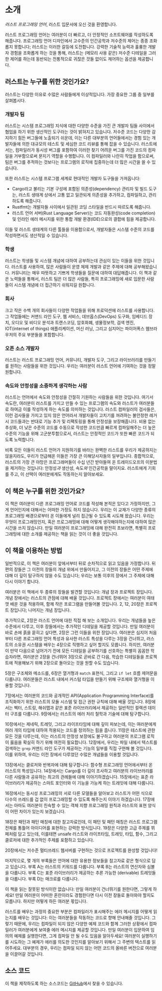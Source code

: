 # 소개

*러스트 프로그래밍 언어*, 러스트 입문서에 오신 것을 환영합니다.

러스트 프로그래밍 언어는 여러분이 더 빠르고, 더 안정적인 소프트웨어를 작성하도록
해줍니다. 프로그래밍 언어 디자인에서 고수준의 인간공학과 저수준의 제어는 종종
조화롭지 못합니다; 러스트는 이러한 갈등에 도전합니다. 강력한 기술적 능력과
훌륭한 개발자 경험을 조화롭게 하는 것을 통해, 러스트는 (메모리 사용 같은)
저수준 디테일을 그러한 제어를 하는데 동반되는 전통적으로 귀찮은 것들 없이도
제어하는 옵션을 제공합니다.

## 러스트는 누구를 위한 것인가요?

러스트는 다양한 이유로 수많은 사람들에게 이상적입니다. 가장 중요한 그룹 중
일부를 살펴봅시다.

### 개발자 팀

러스트는 시스템 프로그래밍 지식에 대한 다양한 수준을 가진 큰 개발자 팀들 사이에서
협업을 하기 위한 생산적인 도구라는 것이 밝혀지고 있습니다. 저수준 코드는 다양한
감지하기 힘든 버그들에 노출되기 쉬운데, 이는 다른 대부분의 언어들에서는 경험 있는
개발자들에 의한 대규모의 테스트 및 세심한 코드 리뷰를 통해 잡을 수 있습니다.
러스트에서는, 컴파일러가 동시성 버그를 포함하여 이러한 찾기 어려운 버그를 가진
코드의 컴파일을 거부함으로써 문지기 역할을 수행합니다. 이 컴파일러와 나란히
작업을 함으로써, 팀은 버그를 추적하는 것보다는 프로그램의 로직에 집중하는데
더 많은 시간을 쓸 수 있습니다.

또한 러스트는 시스템 프로그램 세계로 현대적인 개발자 도구들을 가져옵니다:

* Cargo라고 불리는 기본 구성에 포함된 의존성(dependency) 관리자 및 빌드
  도구는, 러스트 생태계 상에서 고통 없고 일관되게 의존성을 추가하고, 컴파일하고,
  관리하도록 해줍니다.
* Rustfmt는 개발자들 사이에서 일관된 코딩 스타일을 반드시 따르도록 해줍니다.
* 러스트 언어 서버(Rust Language Server)는 코드 자동완성(code completion) 및
  인라인 에러 메시지를 위한 통합 개발 환경(IDE)으로의 결합에 힘을 제공합니다.

이들 및 러스트 생태계의 다른 툴들을 이용함으로서, 개발자들은 시스템 수준의 코드를
작성하면서도 생산적일 수 있습니다.

### 학생

러스트는 학생들 및 시스템 개념에 대하여 공부하는데 관심이 있는 이들을 위한
것입니다. 러스트를 사용하여, 많은 사람들이 운영 체제 개발과 같은 주제에
대해 공부해왔습니다. 커뮤니티는 매우 따뜻하고 기쁘게 학생들을 질문에 대하여
대답해줍니다. 이 책과 같은 노력들을 통해서, 러스트 팀은 더 많은 사람들,
특히 프로그래밍에 새로 입문한 사람들이 시스템 개념에 더 접근하기 쉬워지길
원합니다.

### 회사

크고 작은 수백 개의 회사들이 다양한 작업들을 위해 프로덕션에 러스트를 사용합니다.
그 작업들에는 커맨드 라인 도구, 웹 서비스, 데브옵스(DevOps) 도구화,
임베디드 장치, 오디오 및 비디오 분석과 트랜스코딩, 암호화폐, 생물정보학,
검색 엔진, IOT(internet of things) 애플리케이션, 머신 러닝, 그리고
심지어는 파이어폭스 웹브라우저의 주요 부분들을 포함합니다.

### 오픈 소스 개발자

러스트는 러스트 프로그래밍 언어, 커뮤니티, 개발자 도구, 그리고 라이브러리를 만들기를
원하는 사람들을 위한 것입니다. 우리는 여러분이 러스트 언어에 기여하는 것을 정말
원합니다.

### 속도와 안정성을 소중하게 생각하는 사람

러스트는 언어에서 속도와 안정성을 간절히 기원하는 사람들을 위한 것입니다. 여기서
속도란, 여러분이 러스트를 가지고 만들 수 있는 프로그램의 속도와 러스트가 여러분들로
하여금 이를 작성하게 하는 속도를 의미하는 것입니다. 러스트 컴파일러의 검사들은,
이런 검사들을 가지고 있지 않은 언어라서 개발자들이 고치기를 꺼려하는 불안정한
레거시 코드들과는 반대로 기능 추가 및 리팩토링을 통해 안정성을 보장해줍니다. 비용
없는 추상화, 더 낮은 수준의 코드를 수동으로 작성한 코드만큼 빠르게 컴파일해주는
더 높은 수준의 기능을 위해 고군분투함으로서, 러스트는 안정적인 코드가 또한 빠른
코드가 되도록 노력합니다.

비록 모든 이들이 러스트 언어가 지원하기를 바라는 완벽한 리스트를 우리가
제공하지는 않을지라도, 우리가 언급해온 이들은 가장 큰 이해당사자들의 일부입니다.
종합적으로, 러스트의 가장 큰 야망은 프로그래머들이 수십 년간 받아들여 온
트레이드오프의 이분법을 제거하는 것입니다: 안정성*과* 생산성, 속도*와*
인간공학을 말이지요. 러스트에게 기회를 주고, 이 선택이 여러분에게도 작동하는지
알아보세요.

## 이 책은 누구를 위한 것인가요?

이 책은 여러분이 다른 프로그래밍 언어로 코드를 작성해 본적은 있다고 가정하지만,
그게 언어인지에 대해서는 어떠한 가정도 하지 않습니다. 우리는 이 교재가 다양한
종류의 프로그래밍 배경으로부터 온 이들에게 널리 접근될 수 있도록 시도해 왔습니다.
우리는 무엇이 프로그래밍인지, 혹은 프로그래밍에 대해 어떻게 생각해야하는지에 대하여
많은 시간을 쓰지 않습니다. 만일 여러분이 프로그래밍에 대해 완전히 초보라면,
특별히 프로그래밍에 대한 소개를 제공하는 책을 읽는 것이 더 좋을 것입니다.

## 이 책을 이용하는 방법

일반적으로, 이 책은 여러분이 앞에서부터 뒤로 순차적으로 읽고 있음을 가정합니다.
뒤편의 장들은 그 이전의 장들의 개념 위에서 만들어지고, 그 이전의 장들은 어떤
주제에 대해 더 깊이 탐구하지 않을 수도 있습니다; 우리는 보통 이후의 장에서
그 주제에 대해 다시 이야기 합니다.

여러분은 이 책에서 두 종류의 장들을 발견할 것입니다: 개념 장과 프로젝트 장입니다.
개념 장에서는 러스트의 관점에 대해 배울 것입니다. 프로젝트 장에서는 여러분이
여태껏 배운 것을 적용하여, 함께 작은 프로그램을 만들어볼 것입니다. 2, 12,
20장은 프로젝트 장입니다; 나머지는 개념 장입니다.

추가적으로, 2장은 러스트 언어에 대한 직접 해 보는 소개입니다. 우리는
개념들을 높은 수준에서 다루고, 이후 장들에서는 추가적인 디테일을 제공할
것입니다. 만일 여러분이 바로 손에 흙을 묻히고 싶다면, 2장은 그런 이들을
위한 장입니다. 여러분은 심지어 처음부터 다른 프로그래밍 언어 특성과
유사한 러스트 특성을 다루는 3장을 건너뛰고, 러스트의 소유권 시스템을
배우는 4장으로 직행하고 싶어 할지도 모릅니다. 하지만, 여러분이 만약
다음으로 넘어가기 전에 모든 디테일을 공부하기를 선호하는 특별히 꼼꼼한
학습자라면, 여러분은 2장을 건너뛰어 3장으로 곧바로 간 다음, 학습한
디테일들을 프로젝트에 적용해보기 위해 2장으로 돌아오는 것을 원할 수도
있습니다.

5장은 구조체와 메소드를, 6장은 열거형과 `match` 표현식, 그리고
`if let` 흐름 제어문을 다룹니다. 여러분들은 러스트 내에서 커스텀
타입을 만들기 위해 구조체와 열거형을 이용할 것입니다.

7장에서는 여러분의 코드와 공개적인 API(Application Programming
Interface)를 조직화하기 위한 러스트의 모듈 시스템 및 접근 권한 규칙에
대해 배울 것입니다. 8장에서는 벡터, 스트링, 해쉬맵과 같은 표준 라이브러리에서
제공하는 일반적인 컬렉션 데이터 구조를 다룹니다. 9장에서는 러스트의 에러
처리 철학과 기술에 대해 탐구합니다.

10장에서는 제네릭, 트레잇, 그리고 라이프타임에 대해 깊이 파보는데, 이는
여러분에게 여러 개의 타입에 대하여 적용되는 코드를 정의하는 힘을 줍니다.
11장은 테스트에 관한 모든 것을 다루는데, 이는 러스트의 안정성 보장에도
불구하고 여러분의 프로그램 로직이 옳음을 확실히 하기 위해 여전히 필요합니다.
12장에서, 우리는 파일 내에서 텍스트를 검색하는 `grep` 커맨드 라인 도구가
제공하는 기능의 일부를 직접 구현해 볼 것입니다. 이를 위하여, 우리는 이전 장에서
다루었던 수많은 개념들을 이용할 것입니다.

13장에서는 클로저와 반복자에 대해 탐구합니다: 함수형 프로그래밍 언어에서부터
온 러스트의 특성입니다. 14장에서는 Cargo를 더 깊이 조사하고 여러분의 라이브러리를
다른 사람들과 공유하는 최고의 관례들에 대해 이야기하겠습니다. 15장에서는
표준 라이브러리가 제공하는 스마트 포인터와 이 기능을 가능케 하는 트레잇에
대해 다룹니다.

16장에서는 동시성 프로그래밍의 서로 다른 모델들을 알아보고 러스트가 어떤
식으로 다수의 쓰레드를 겁 없이 프로그래밍할 수 있도록 해주는지 이야기
하겠습니다. 17장에서는 아마도 여러분이 친숙할 수 있는 객체 지향 프로그래밍
원칙과 러스트의 표현 양식이 어떤 차이가 있는지 보겠습니다.

18장은 패턴과 패턴 매칭에 대한 참고자료인데, 이 패턴 및 패턴 매칭은 러스트
프로그램 전체를 통틀어 아이디어를 표현하는 강력한 방식입니다. 19장은 다양한
고급 주제를 뷔페처럼 담고 있는데, 이를테면 unsafe 러스트와 라이프타임, 트레잇,
타입, 함수, 그리고 클로저에 대한 추가적인 주제를 포함하고 있습니다.

20장에서는 저수준 멀티쓰레드 웹서버를 구현하는 것으로 프로젝트를 완성할
것입니다!

마지막으로, 몇 개의 부록들은 언어에 대한 유용한 정보들을 참고자료 같은 형식으로
담고 있습니다. 부록 A는 러스트의 키워드를 다룹니다. 부록 B는 러스트의 연산자와
심볼을 다룹니다. 부록 C는 표준 라이브러리가 제공하는 추론 가능한 (derivable)
트레잇들을 다룹니다. 부록 D는 매크로를 다룹니다.

이 책을 읽는 잘못된 방식이란 없습니다: 만일 여러분이 건너뛰기를 원한다면, 그렇게 하세요!
만일 여러분이 어떠한 혼란이라도 경험한다면 다시 이전 장들로 돌아와야 할지도 모릅니다.
하지만 어떻게 하든 여러분 몫입니다.

러스트를 배우는 과정의 중요한 부분은 컴파일러가 표시해주는 에러 메시지를 어떻게
읽는지를 배우는 것입니다: 이는 여러분들을 작동하는 코드로 향해 안내해줄 것입니다.
그렇기 때문에, 우리는 컴파일이 되지 않은 다양한 예제 코드와 함께 그러한 상황에서
컴파일러가 여러분에게 보여줄 에러 메시지를 제공할 것입니다. 만일 여러분이 입문하여
임의의 예제를 실행한다면, 그게 컴파일 안 될 수도 있음을 알아두세요! 여러분이
실행하기를 시도하는 그 예제가 에러를 의도한 것인지를 알아보기 위해서 그 주변의
텍스트를 읽어주세요. 대부분의 경우, 우리는 컴파일 되지 않는 어떤 코드의 올바른
버전으로 여러분을 이끌어갈 것입니다.

## 소스 코드

이 책을 제작하도록 하는 소스코드는 [GitHub][book]에서 찾을 수 있습니다.

[book]: https://github.com/rust-lang/book/tree/master/second-edition/src